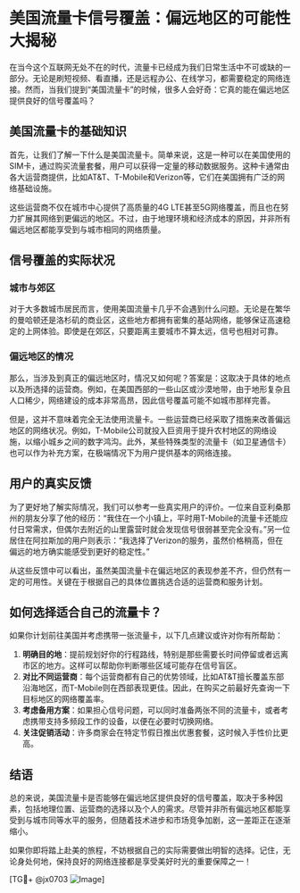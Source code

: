 # 美国流量卡信号覆盖：偏远地区的可能性大揭秘

在当今这个互联网无处不在的时代，流量卡已经成为我们日常生活中不可或缺的一部分。无论是刷短视频、看直播，还是远程办公、在线学习，都需要稳定的网络连接。然而，当我们提到“美国流量卡”的时候，很多人会好奇：它真的能在偏远地区提供良好的信号覆盖吗？

## 美国流量卡的基础知识

首先，让我们了解一下什么是美国流量卡。简单来说，这是一种可以在美国使用的SIM卡，通过购买流量套餐，用户可以获得一定量的移动数据服务。这种卡通常由各大运营商提供，比如AT&T、T-Mobile和Verizon等，它们在美国拥有广泛的网络基础设施。

这些运营商不仅在城市中心提供了高质量的4G LTE甚至5G网络覆盖，而且也在努力扩展其网络到更偏远的地区。不过，由于地理环境和经济成本的原因，并非所有偏远地区都能享受到与城市相同的网络质量。

## 信号覆盖的实际状况

### 城市与郊区

对于大多数城市居民而言，使用美国流量卡几乎不会遇到什么问题。无论是在繁华的曼哈顿还是洛杉矶的商业区，这些地方都拥有密集的基站网络，能够保证高速稳定的上网体验。即使是在郊区，只要距离主要城市不算太远，信号也相对可靠。

### 偏远地区的情况

那么，当涉及到真正的偏远地区时，情况又如何呢？答案是：这取决于具体的地点以及所选择的运营商。例如，在美国西部的一些山区或沙漠地带，由于地形复杂且人口稀少，网络建设的成本非常高昂，因此信号覆盖可能不如城市那样完善。

但是，这并不意味着完全无法使用流量卡。一些运营商已经采取了措施来改善偏远地区的网络状况。例如，T-Mobile公司就投入巨资用于提升农村地区的网络设施，以缩小城乡之间的数字鸿沟。此外，某些特殊类型的流量卡（如卫星通信卡）也可以作为补充方案，在极端情况下为用户提供基本的网络连接。

## 用户的真实反馈

为了更好地了解实际情况，我们可以参考一些真实用户的评价。一位来自亚利桑那州的朋友分享了他的经历：“我住在一个小镇上，平时用T-Mobile的流量卡还能应付日常需求，但偶尔去附近的山里露营时就会发现信号很弱甚至完全没有。”另一位居住在阿拉斯加的用户则表示：“我选择了Verizon的服务，虽然价格稍高，但在偏远的地方确实能感受到更好的稳定性。”

从这些反馈中可以看出，虽然美国流量卡在偏远地区的表现参差不齐，但仍然有一定的可用性。关键在于根据自己的具体位置挑选合适的运营商和服务计划。

## 如何选择适合自己的流量卡？

如果你计划前往美国并考虑携带一张流量卡，以下几点建议或许对你有所帮助：

1. **明确目的地**：提前规划好你的行程路线，特别是那些需要长时间停留或者远离市区的地方。这样可以帮助你判断哪些区域可能存在信号盲区。
2. **对比不同运营商**：每个运营商都有自己的优势领域，比如AT&T擅长覆盖东部沿海地区，而T-Mobile则在西部表现更佳。因此，在购买之前最好先查询一下目标地区的网络覆盖率。
3. **考虑备用方案**：如果担心信号问题，可以同时准备两张不同的流量卡，或者考虑携带支持多频段工作的设备，以便在必要时切换网络。
4. **关注促销活动**：许多商家会在特定节假日推出优惠套餐，这时候入手性价比更高。

## 结语

总的来说，美国流量卡是否能够在偏远地区提供良好的信号覆盖，取决于多种因素，包括地理位置、运营商的选择以及个人的需求。尽管并非所有偏远地区都能享受到与城市同等水平的服务，但随着技术进步和市场竞争加剧，这一差距正在逐渐缩小。

如果你即将踏上赴美的旅程，不妨根据自己的实际需要做出明智的选择。记住，无论身处何地，保持良好的网络连接都是享受美好时光的重要保障之一！

[TG💪+ @jx0703 ![Image](https://github.com/user-attachments/assets/dbca1d08-cadb-493c-b0ec-ad6f7a83f270)]